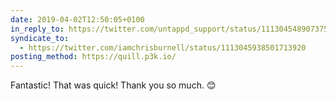 ```yaml
---
date: 2019-04-02T12:50:05+0100
in_reply_to: https://twitter.com/untappd_support/status/1113045489073754113
syndicate_to:
  - https://twitter.com/iamchrisburnell/status/1113045938501713920
posting_method: https://quill.p3k.io/
---
```


Fantastic! That was quick! Thank you so much. 😊
